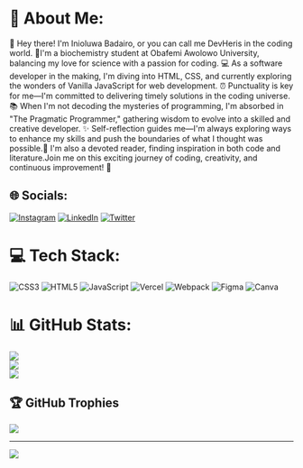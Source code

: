 # 💫 About Me:
👋 Hey there! I'm Inioluwa Badairo, or you can call me DevHeris in the coding world. 
🚀I'm a biochemistry student at Obafemi Awolowo University, balancing my love for science with a passion for coding.
💻 As a software developer in the making, I'm diving into HTML, CSS, and currently exploring the wonders of Vanilla JavaScript for web development.
⏰ Punctuality is key for me—I'm committed to delivering timely solutions in the coding universe.
📚 When I'm not decoding the mysteries of programming, I'm absorbed in "The Pragmatic Programmer," gathering wisdom to evolve into a skilled and creative developer.
✨ Self-reflection guides me—I'm always exploring ways to enhance my skills and push the boundaries of what I thought was possible.📖 I'm also a devoted reader, finding inspiration in both code and literature.Join me on this exciting journey of coding, creativity, and continuous improvement! 🌟


## 🌐 Socials:
[![Instagram](https://img.shields.io/badge/Instagram-%23E4405F.svg?logo=Instagram&logoColor=white)](https://instagram.com/devheris) [![LinkedIn](https://img.shields.io/badge/LinkedIn-%230077B5.svg?logo=linkedin&logoColor=white)](https://linkedin.com/in/inioluwa-badairo) [![Twitter](https://img.shields.io/badge/Twitter-%231DA1F2.svg?logo=Twitter&logoColor=white)](https://twitter.com/InioluwaBadairo) 

# 💻 Tech Stack:
![CSS3](https://img.shields.io/badge/css3-%231572B6.svg?style=flat&logo=css3&logoColor=white) ![HTML5](https://img.shields.io/badge/html5-%23E34F26.svg?style=flat&logo=html5&logoColor=white) ![JavaScript](https://img.shields.io/badge/javascript-%23323330.svg?style=flat&logo=javascript&logoColor=%23F7DF1E) ![Vercel](https://img.shields.io/badge/vercel-%23000000.svg?style=flat&logo=vercel&logoColor=white) ![Webpack](https://img.shields.io/badge/webpack-%238DD6F9.svg?style=flat&logo=webpack&logoColor=black) ![Figma](https://img.shields.io/badge/figma-%23F24E1E.svg?style=flat&logo=figma&logoColor=white) ![Canva](https://img.shields.io/badge/Canva-%2300C4CC.svg?style=flat&logo=Canva&logoColor=white)
# 📊 GitHub Stats:
![](https://github-readme-stats.vercel.app/api?username=DevHeris&theme=dark&hide_border=false&include_all_commits=true&count_private=true)<br/>
![](https://github-readme-streak-stats.herokuapp.com/?user=DevHeris&theme=dark&hide_border=false)<br/>
![](https://github-readme-stats.vercel.app/api/top-langs/?username=DevHeris&theme=dark&hide_border=false&include_all_commits=true&count_private=true&layout=compact)

## 🏆 GitHub Trophies
![](https://github-profile-trophy.vercel.app/?username=DevHeris&theme=darkhub&no-frame=false&no-bg=true&margin-w=4)

---
[![](https://visitcount.itsvg.in/api?id=DevHeris&icon=0&color=0)](https://visitcount.itsvg.in)

<!-- Proudly created with GPRM ( https://gprm.itsvg.in ) -->